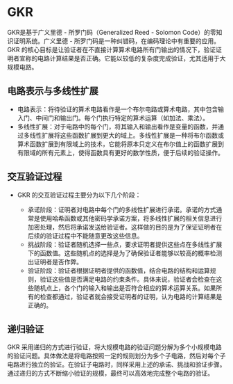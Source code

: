 # GKR
GKR是基于广义里德 - 所罗门码（Generalized Reed - Solomon Code）的零知识证明系统。广义里德 - 所罗门码是一种纠错码，在编码理论中有重要的应用。GKR 的核心目标是让验证者在不直接计算算术电路所有门输出的情况下，验证证明者宣称的电路计算结果是否正确。它能以较低的复杂度完成验证，尤其适用于大规模电路。
## 电路表示与多线性扩展
* 电路表示：将待验证的算术电路看作是一个布尔电路或算术电路，其中包含输入门、中间门和输出门。每个门执行特定的算术运算（如加法、乘法）。
* 多线性扩展：对于电路中的每个门，将其输入和输出看作是变量的函数，并通过多线性扩展将这些函数扩展到更大的域上。多线性扩展是一种将布尔函数或算术函数扩展到有限域上的技术，它能将原本只定义在布尔值上的函数扩展到有限域的所有元素上，使得函数具有更好的数学性质，便于后续的验证操作。
## 交互验证过程
* GKR 的交互验证过程主要分为以下几个阶段：

    * 承诺阶段：证明者对电路中每个门的多线性扩展进行承诺。承诺的方式通常是使用哈希函数或其他密码学承诺方案，将多线性扩展的相关信息进行加密处理，然后将承诺发送给验证者。这样做的目的是为了保证证明者在后续的验证过程中不能随意更改这些信息。
    * 挑战阶段：验证者随机选择一些点，要求证明者提供这些点在多线性扩展下的函数值。这些随机点的选择是为了确保验证者能够以较高的概率检测出证明者是否作弊。
    * 验证阶段：验证者根据证明者提供的函数值，结合电路的结构和运算规则，验证这些值是否满足电路的约束条件。具体来说，验证者会检查在这些随机点上，各个门的输入和输出是否符合相应的算术运算关系。如果所有的检查都通过，验证者就会接受证明者的证明，认为电路的计算结果是正确的。
## 递归验证
GKR 采用递归的方式进行验证，将大规模电路的验证问题分解为多个小规模电路的验证问题。具体做法是将电路按照一定的规则划分为多个子电路，然后对每个子电路进行独立的验证。在验证子电路时，同样采用上述的承诺、挑战和验证步骤。通过递归的方式不断缩小验证的规模，最终可以高效地完成整个电路的验证。